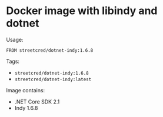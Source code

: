 # Docker image with libindy and dotnet

Usage:
```lang=dockerfile
FROM streetcred/dotnet-indy:1.6.8
```

Tags:
- `streetcred/dotnet-indy:1.6.8`
- `streetcred/dotnet-indy:latest`

Image contains:
- .NET Core SDK 2.1
- Indy 1.6.8